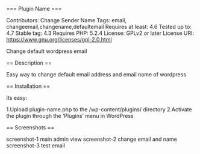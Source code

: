 === Plugin Name ===

Contributors: Change Sender Name
Tags: email, changeemail,changename,defaultemail
Requires at least: 4.6
Tested up to: 4.7
Stable tag: 4.3
Requires PHP: 5.2.4
License: GPLv2 or later
License URI: https://www.gnu.org/licenses/gpl-2.0.html

Change default wordpress email 

== Description ==

Easy way to change default email address and email name of wordpress

== Installation ==

Its easy:

1.Upload plugin-name.php to the /wp-content/plugins/ directory
2.Activate the plugin through the ‘Plugins’ menu in WordPress


== Screenshots ==

screenshot-1 main admin view
screenshot-2 change email and name
screenshot-3 test email
